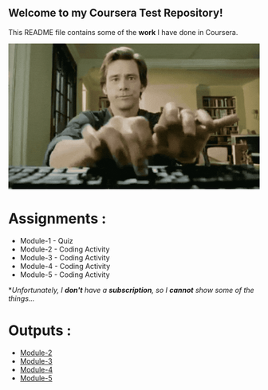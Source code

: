 ## Welcome to my Coursera Test Repository!


This README file contains some of the **work** I have done in Coursera. 


![Course Completion certificate](https://github.com/aakella1/coursera-test/blob/f12d7f005889cedcae06f409c7bf80718ce23aec/site/images/EarnestPracticalArabianoryx-max-1mb.gif)

# Assignments :

* Module-1 - Quiz 
* Module-2 - Coding Activity
* Module-3 - Coding Activity
* Module-4 - Coding Activity
* Module-5 - Coding Activity

*_Unfortunately, I **don't** have a **subscription**, so I **cannot** show some of the things..._


# Outputs :

* [Module-2]()
* [Module-3]()
* [Module-4]()
* [Module-5]()
